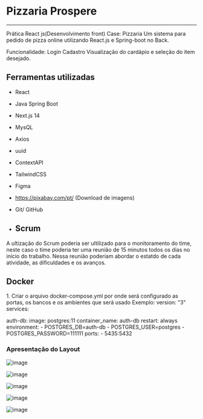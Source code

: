 <h1>Pizzaria Prospere</h1>

--------------------------------------
Prática React js(Desenvolvimento front)
Case: Pizzaria
Um sistema para pedido de pizza online utilizando React.js e Spring-boot no Back.

Funcionalidade: Login
                Cadastro
                Visualização do cardápio e seleção do item desejado.


<h2>Ferramentas utilizadas</h2>

- React
- Java Spring Boot
- Next.js 14
- MysQL
- Axios
- uuid
- ContextAPI
- TailwindCSS
- Figma
- https://pixabay.com/pt/ (Download de imagens)
- Git/ GitHub

- <h2>Scrum</h2>
A ultização do Scrum poderia ser ultilizado para o monitoramento do time, neste caso o time poderia ter uma reunião de 15 minutos todos os dias no
início do trabalho. Nessa reunião poderiam abordar o estatdo de cada atividade, as dificuldades e os avanços.

<h2>Docker</h2>
1. Criar o arquivo docker-compose.yml por onde será configurado as portas, os bancos e os ambientes que será usado
 Exemplo:
version: "3"
services:

  auth-db:
    image: postgres:11
    container_name: auth-db
    restart: always
    environment:
      - POSTGRES_DB=auth-db
      - POSTGRES_USER=postgres
      - POSTGRES_PASSWORD=111111
    ports:
      - 5435:5432

  <h3>Apresentação do Layout</h3>

![image](https://github.com/AndreLuvetama/proj-pizzaria/assets/8740271/fdd7f0e3-18b4-4390-8e04-93c1157f9846)

![image](https://github.com/AndreLuvetama/proj-pizzaria/assets/8740271/345abcef-5768-4bd7-902d-2fcc5def366d)

![image](https://github.com/AndreLuvetama/proj-pizzaria/assets/8740271/e1d5bca4-19b3-4bdc-9a45-bbfd425ce3df)

![image](https://github.com/AndreLuvetama/proj-pizzaria/assets/8740271/92e59d78-5cfb-439e-bed9-403ba52bb8bf)

![image](https://github.com/AndreLuvetama/proj-pizzaria/assets/8740271/e451f4db-ee7b-41d7-b541-4a2b4838cf54)






                
